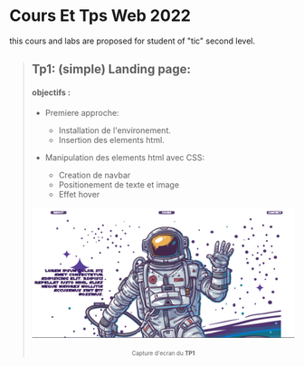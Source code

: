 # Cours Et Tps Web 2022
this cours and labs are proposed for student of "tic" second level.

> ## Tp1: (simple) Landing page:
> #### objectifs :
>
> - Premiere approche:
>   - Installation de l'environement.
>   - Insertion des elements html.
>   
> - Manipulation des elements html avec CSS:
>   - Creation de navbar
>   - Positionement de texte et image
>   - Effet hover 
>
>  
>![My animated logo](asset/CaptureTP1.PNG)
>  <font size="1"><p align="center"> Capture d'ecran du  **TP1**</p></font>

